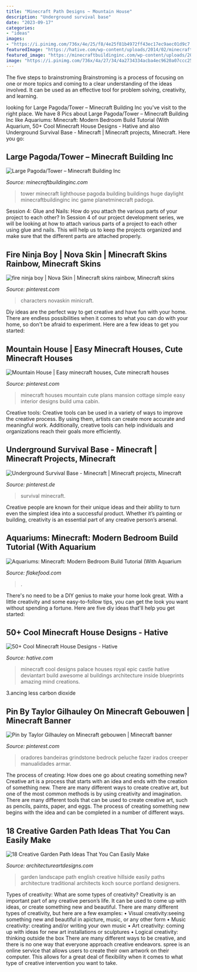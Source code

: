 ```yaml
---
title: "Minecraft Path Designs ~ Mountain House"
description: "Underground survival base"
date: "2023-09-17"
categories:
- "ideas"
images:
- "https://i.pinimg.com/736x/4e/25/f8/4e25f81b4972ff43ec17ec9aec01d9c7.jpg"
featuredImage: "https://hative.com/wp-content/uploads/2014/02/minecraft-houses/royal-palace-design-47.jpg"
featured_image: "https://minecraftbuildinginc.com/wp-content/uploads/2013/02/Lighthouse8_204109.jpg"
image: "https://i.pinimg.com/736x/4a/27/34/4a2734334acba4ec9620a07ccc2579d1.jpg"
---
```



The five steps to brainstroming
Brainstroming is a process of focusing on one or more topics and coming to a clear understanding of the ideas involved. It can be used as an effective tool for problem solving, creativity, and learning.

	

		
looking for Large Pagoda/Tower – Minecraft Building Inc you've visit to the right place. We have 8 Pics about Large Pagoda/Tower – Minecraft Building Inc like Aquariums: Minecraft: Modern Bedroom Build Tutorial (With Aquarium, 50+ Cool Minecraft House Designs - Hative and also Underground Survival Base - Minecraft | Minecraft projects, Minecraft. Here you go:
		
    
## Large Pagoda/Tower – Minecraft Building Inc

<img loading=lazy src="https://minecraftbuildinginc.com/wp-content/uploads/2013/02/Lighthouse8_204109.jpg" onerror="this.onerror=null;this.src='https://tse4.mm.bing.net/th?id=OIP.rG2liRlx5-AkAuw_LnKLfAHaFk&amp;pid=15.1';" alt="Large Pagoda/Tower – Minecraft Building Inc">

_Source: minecraftbuildinginc.com_

>tower minecraft lighthouse pagoda building buildings huge daylight minecraftbuildinginc inc game planetminecraft padoga. 

	

Session 4: Glue and Nails: How do you attach the various parts of your project to each other?
In Session 4 of our project development series, we will be looking at how to attach various parts of a project to each other using glue and nails. This will help us to keep the projects organized and make sure that the different parts are attached properly.

    
## Fire Ninja Boy | Nova Skin | Minecraft Skins Rainbow, Minecraft Skins

<img loading=lazy src="https://i.pinimg.com/736x/3c/5b/39/3c5b39f59519cc9c36251ec7bb3350b4.jpg" onerror="this.onerror=null;this.src='https://tse3.mm.bing.net/th?id=OIP.Dmybcw8iyo6Z4_QP8qSfnAAAAA&amp;pid=15.1';" alt="fire ninja boy | Nova Skin | Minecraft skins rainbow, Minecraft skins">

_Source: pinterest.com_

>characters novaskin minicraft. 

	

Diy ideas are the perfect way to get creative and have fun with your home. There are endless possibilities when it comes to what you can do with your home, so don't be afraid to experiment. Here are a few ideas to get you started:

    
## Mountain House | Easy Minecraft Houses, Cute Minecraft Houses

<img loading=lazy src="https://i.pinimg.com/736x/19/eb/55/19eb558c80f87bfa105a238dbd237c94.jpg" onerror="this.onerror=null;this.src='https://tse3.mm.bing.net/th?id=OIP.XNst0G9ibmX_VigrqbSh5wHaMb&amp;pid=15.1';" alt="Mountain House | Easy minecraft houses, Cute minecraft houses">

_Source: pinterest.com_

>minecraft houses mountain cute plans mansion cottage simple easy interior designs build uma cabin. 

	

Creative tools:
Creative tools can be used in a variety of ways to improve the creative process. By using them, artists can create more accurate and meaningful work. Additionally, creative tools can help individuals and organizations reach their goals more efficiently.

    
## Underground Survival Base - Minecraft | Minecraft Projects, Minecraft

<img loading=lazy src="https://i.pinimg.com/736x/4a/27/34/4a2734334acba4ec9620a07ccc2579d1.jpg" onerror="this.onerror=null;this.src='https://tse4.mm.bing.net/th?id=OIP.DylKwLyGlRlt1qrlndlfBAHaEK&amp;pid=15.1';" alt="Underground Survival Base - Minecraft | Minecraft projects, Minecraft">

_Source: pinterest.de_

>survival minecraft. 

	

Creative people are known for their unique ideas and their ability to turn even the simplest idea into a successful product. Whether it’s painting or building, creativity is an essential part of any creative person’s arsenal.

    
## Aquariums: Minecraft: Modern Bedroom Build Tutorial (With Aquarium

<img loading=lazy src="https://www.flakefood.com/wp-content/uploads/2021/03/1616917204_maxresdefault.jpg" onerror="this.onerror=null;this.src='https://tse2.mm.bing.net/th?id=OIP.PO49AYECqQrTYJUfZUY1SQHaEK&amp;pid=15.1';" alt="Aquariums: Minecraft: Modern Bedroom Build Tutorial (With Aquarium">

_Source: flakefood.com_

>. 

	

There's no need to be a DIY genius to make your home look great. With a little creativity and some easy-to-follow tips, you can get the look you want without spending a fortune. Here are five diy ideas that'll help you get started:  

    
## 50+ Cool Minecraft House Designs - Hative

<img loading=lazy src="https://hative.com/wp-content/uploads/2014/02/minecraft-houses/royal-palace-design-47.jpg" onerror="this.onerror=null;this.src='https://tse3.mm.bing.net/th?id=OIP.8xDPCRQxM0OeFiXSbRwCpgHaFm&amp;pid=15.1';" alt="50+ Cool Minecraft House Designs - Hative">

_Source: hative.com_

>minecraft cool designs palace houses royal epic castle hative deviantart build awesome al buildings architecture inside blueprints amazing mind creations. 

	

3.ancing less carbon dioxide 

    
## Pin By Taylor Gilhauley On Minecraft Gebouwen | Minecraft Banner

<img loading=lazy src="https://i.pinimg.com/736x/4e/25/f8/4e25f81b4972ff43ec17ec9aec01d9c7.jpg" onerror="this.onerror=null;this.src='https://tse1.mm.bing.net/th?id=OIP.zl7_R4VVhmy66VbtR-MQPwHaNK&amp;pid=15.1';" alt="Pin by Taylor Gilhauley on Minecraft gebouwen | Minecraft banner">

_Source: pinterest.com_

>oradores bandeiras grindstone bedrock peluche fazer irados creeper manualidades armar. 

	

The process of creating: How does one go about creating something new?
Creative art is a process that starts with an idea and ends with the creation of something new. There are many different ways to create creative art, but one of the most common methods is by using creativity and imagination. There are many different tools that can be used to create creative art, such as pencils, paints, paper, and eggs. The process of creating something new begins with the idea and can be completed in a number of different ways.

    
## 18 Creative Garden Path Ideas That You Can Easily Make

<img loading=lazy src="https://www.architectureartdesigns.com/wp-content/uploads/2016/05/7-25.jpg" onerror="this.onerror=null;this.src='https://tse3.mm.bing.net/th?id=OIP.SS728VYu9S9QU0dyzNAi3gHaJ4&amp;pid=15.1';" alt="18 Creative Garden Path Ideas That You Can Easily Make">

_Source: architectureartdesigns.com_

>garden landscape path english creative hillside easily paths architecture traditional architects koch source portland designers. 

	

Types of creativity: What are some types of creativity?
Creativity is an important part of any creative person’s life. It can be used to come up with ideas, or create something new and beautiful. There are many different types of creativity, but here are a few examples: 
• Visual creativity:seeing something new and beautiful in apicture, music, or any other form 
• Music creativity: creating and/or writing your own music 
• Art creativity: coming up with ideas for new art installations or sculptures 
• Logical creativity: thinking outside the box 
There are many different ways to be creative, and there is no one way that everyone approach creative endeavors. spree is an online service that allows users to create their own artwork on their computer. This allows for a great deal of flexibility when it comes to what type of creative intervention you want to take.

